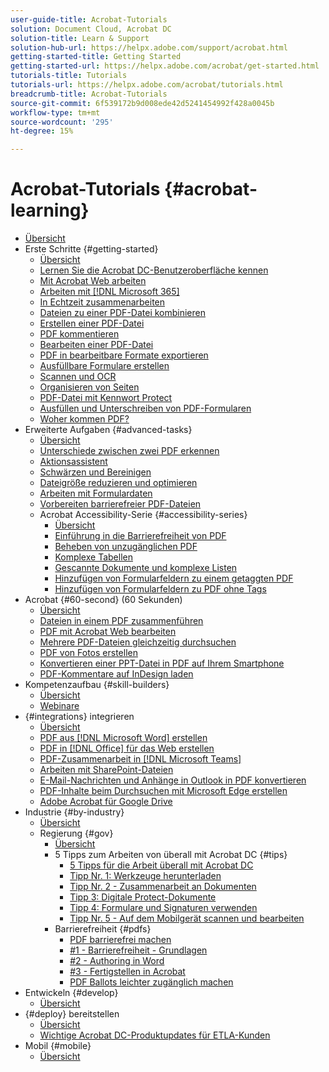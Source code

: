 ```yaml
---
user-guide-title: Acrobat-Tutorials
solution: Document Cloud, Acrobat DC
solution-title: Learn & Support
solution-hub-url: https://helpx.adobe.com/support/acrobat.html
getting-started-title: Getting Started
getting-started-url: https://helpx.adobe.com/acrobat/get-started.html
tutorials-title: Tutorials
tutorials-url: https://helpx.adobe.com/acrobat/tutorials.html
breadcrumb-title: Acrobat-Tutorials
source-git-commit: 6f539172b9d008ede42d5241454992f428a0045b
workflow-type: tm+mt
source-wordcount: '295'
ht-degree: 15%

---
```



# Acrobat-Tutorials {#acrobat-learning}

+ [Übersicht](overview.md)
+ Erste Schritte {#getting-started}
   + [Übersicht](getting-started/getting-started-overview.md)
   + [Lernen Sie die Acrobat DC-Benutzeroberfläche kennen](getting-started/get-to-know-the-acrobat-dc-interface.md)
   + [Mit Acrobat Web arbeiten](getting-started/acrobatweb.md)
   + [Arbeiten mit [!DNL Microsoft 365]](https://experienceleague.adobe.com/docs/document-cloud-learn/acrobat-learning/integrations/integrate-overview.html#microsoft)
   + [In Echtzeit zusammenarbeiten](getting-started/collaborate.md)
   + [Dateien zu einer PDF-Datei kombinieren](getting-started/combine-to-pdf.md)
   + [Erstellen einer PDF-Datei](getting-started/create-pdf.md)
   + [PDF kommentieren](getting-started/comment-on-pdf-files.md)
   + [Bearbeiten einer PDF-Datei](getting-started/edit-pdf.md)
   + [PDF in bearbeitbare Formate exportieren](getting-started/export-pdf.md)
   + [Ausfüllbare Formulare erstellen](getting-started/create-fillable-forms.md)
   + [Scannen und OCR](getting-started/scan-and-ocr.md)
   + [Organisieren von Seiten](getting-started/organize.md)
   + [PDF-Datei mit Kennwort Protect](getting-started/password-protect.md)
   + [Ausfüllen und Unterschreiben von PDF-Formularen](getting-started/fill-and-sign.md)
   + [Woher kommen PDF?](getting-started/where-do-pdfs-come-from.md)
+ Erweiterte Aufgaben {#advanced-tasks}
   + [Übersicht](advanced-tasks/advanced-tasks-overview.md)
   + [Unterschiede zwischen zwei PDF erkennen](advanced-tasks/compare.md)
   + [Aktionsassistent](advanced-tasks/action.md)
   + [Schwärzen und Bereinigen](advanced-tasks/redact.md)
   + [Dateigröße reduzieren und optimieren](advanced-tasks/reduce.md)
   + [Arbeiten mit Formulardaten](advanced-tasks/formdata.md)
   + [Vorbereiten barrierefreier PDF-Dateien](advanced-tasks/accessibility.md)
   + Acrobat Accessibility-Serie {#accessibility-series}
      + [Übersicht](advanced-tasks/accessibility-series.md)
      + [Einführung in die Barrierefreiheit von PDF](advanced-tasks/accessibilitysession1.md)
      + [Beheben von unzugänglichen PDF](advanced-tasks/accessibilitysession2.md)
      + [Komplexe Tabellen](advanced-tasks/accessibilitysession3.md)
      + [Gescannte Dokumente und komplexe Listen](advanced-tasks/accessibilitysession4.md)
      + [Hinzufügen von Formularfeldern zu einem getaggten PDF](advanced-tasks/accessibilitysession5.md)
      + [Hinzufügen von Formularfeldern zu PDF ohne Tags](advanced-tasks/accessibilitysession6.md)
+ Acrobat {#60-second} (60 Sekunden)
   + [Übersicht](60-second/60-second-overview.md)
   + [Dateien in einem PDF zusammenführen](60-second/combine-to-one-pdf.md)
   + [PDF mit Acrobat Web bearbeiten](60-second/edit.md)
   + [Mehrere PDF-Dateien gleichzeitig durchsuchen](60-second/search.md)
   + [PDF von Fotos erstellen](60-second/photo.md)
   + [Konvertieren einer PPT-Datei in PDF auf Ihrem Smartphone](60-second/phone.md)
   + [PDF-Kommentare auf InDesign laden](60-second/indesign.md)
+ Kompetenzaufbau {#skill-builders}
   + [Übersicht](skill-builder/skill-builder-overview.md)
   + [Webinare](skill-builder/skill-builder-webinars.md)
+ {#integrations} integrieren
   + [Übersicht](integrate/integrate-overview.md)
   + [PDF aus [!DNL Microsoft Word] erstellen](integrate/createfromword.md)
   + [PDF in  [!DNL Office] für das Web erstellen](integrate/createofficeweb.md)
   + [PDF-Zusammenarbeit in [!DNL Microsoft Teams]](integrate/acrobatandteams.md)
   + [Arbeiten mit SharePoint-Dateien](integrate/acrobatandsp.md)
   + [E-Mail-Nachrichten und Anhänge in Outlook in PDF konvertieren](integrate/outlook.md)
   + [PDF-Inhalte beim Durchsuchen mit Microsoft Edge erstellen](integrate/edge.md)
   + [Adobe Acrobat für Google Drive](integrate/acrobatandgoogle.md)
+ Industrie {#by-industry}
   + [Übersicht](industry/industry-overview.md)
   + Regierung {#gov}
      + [Übersicht](industry/gov/gov-overview.md)
      + 5 Tipps zum Arbeiten von überall mit Acrobat DC {#tips}
         + [5 Tipps für die Arbeit überall mit Acrobat DC](industry/gov/5-tips-for-working-anywhere-with-acrobat-dc-for-government.md)
         + [Tipp Nr. 1: Werkzeuge herunterladen](industry/gov/get-your-tools.md)
         + [Tipp Nr. 2 - Zusammenarbeit an Dokumenten](industry/gov/collaborate-on-documents.md)
         + [Tipp 3: Digitale Protect-Dokumente](industry/gov/protect-digital-documents.md)
         + [Tipp 4: Formulare und Signaturen verwenden](industry/gov/work-with-forms-and-signatures.md)
         + [Tipp Nr. 5 - Auf dem Mobilgerät scannen und bearbeiten](industry/gov/scan-and-edit-on-mobile.md)
      + Barrierefreiheit {#pdfs}
         + [PDF barrierefrei machen](industry/gov/making-pdfs-accessible.md)
         + [#1 - Barrierefreiheit - Grundlagen](industry/gov/understanding-accessibility.md)
         + [#2 - Authoring in Word](industry/gov/authoring-in-word.md)
         + [#3 - Fertigstellen in Acrobat](industry/gov/finishing-in-acrobat.md)
         + [PDF Ballots leichter zugänglich machen](industry/gov/making-pdf-ballots-accessible.md)
+ Entwickeln {#develop}
   + [Übersicht](develop/develop-overview.md)
+ {#deploy} bereitstellen
   + [Übersicht](deploy/deploy-overview.md)
   + [Wichtige Acrobat DC-Produktupdates für ETLA-Kunden](deploy/signentitlementchanges.md)
+ Mobil {#mobile}
   + [Übersicht](mobile/mobile-overview.md)